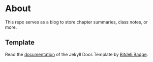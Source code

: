 # About

This repo serves as a blog to store chapter summaries, class notes, or more. 

## Template
Read the [documentation](http://bruth.github.io/jekyll-docs-template) of the Jekyll Docs Template by [Bitdeli Badge](https://github.com/bruth/jekyll-docs-template).
